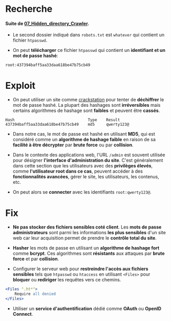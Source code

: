 # Recherche

#### Suite de [07_Hidden_directory_Crawler](../../07_Hidden_directory_Crawler/Ressources/Readme.md).

- Le second dossier indiqué dans `robots.txt` est `whatever` qui contient un fichier `htpasswd`.

- On peut **télécharger** ce fichier `htpasswd` qui contient un **identifiant et un mot de passe hashé**:

```plaintext
root:437394baff5aa33daa618be47b75cb49
```

# Exploit

- On peut utiliser un site comme [crackstation](https://crackstation.net/) pour tenter de **déchiffrer** le mot de passe hashé. La plupart des hashages sont **irréversibles** mais certains algorithmes de hashage sont **faibles** et peuvent être **cassés**.

```plaintext
Hash	                            Type    Result
437394baff5aa33daa618be47b75cb49    md5     qwerty123@
```

- Dans notre cas, le mot de passe est hashé en utilisant **MD5**, qui est considéré comme un **algorithme de hashage faible** en raison de sa 
**facilité à être décrypter** par **brute force** ou par **collision**.

- Dans le contexte des applications web, l'URL `/admin` est souvent utilisée pour désigner **l'interface d'administration du site**. C'est généralement dans cette section que les utilisateurs avec des **privilèges élevés**, comme **l'utilisateur root dans ce cas**, peuvent accéder à des **fonctionnalités avancées**, gérer le site, les utilisateurs, les contenus, etc.

- On peut alors se **connecter** avec les identifiants `root:qwerty123@`.

# Fix

- **Ne pas stocker des fichiers sensibles coté client**. Les **mots de passe administrateurs** sont parmi les informations **les plus sensibles** d'un site web car leur acquisition permet de prendre le **contrôle total du site**.

- **Hasher** les mots de passe en utilisant un **algorithme de hashage fort** comme **bcrypt**. Ces algorithmes sont **résistants** aux attaques par **brute force** et par **collision**.

- Configurer le serveur web pour **restreindre l'accès aux fichiers sensibles** tels que `htpasswd` ou `htaccess` en utilisant `<Files>` pour **bloquer** ou **rediriger** les requêtes vers ce chemins.

```apache
<Files ".ht*">
    Require all denied
</Files>
```

- Utiliser un **service d'authentification** dédié comme **OAuth** ou **OpenID Connect**.
